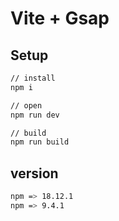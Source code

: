 # Vite + Gsap

## Setup
```bash
// install
npm i

// open
npm run dev

// build
npm run build
```

## version
```bash
npm => 18.12.1
npm => 9.4.1
```

